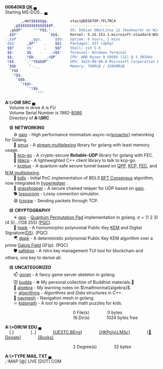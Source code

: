 **00640KB [OK](https://news.ycombinator.com/item?id=18120477)** &lhblk;\
Starting MS-DOS... &lhblk;

```sh
       _,met$$$$$gg.          xtaci@DESKTOP-7FL7RC4
    ,g$$$$$$$$$$$$$$$P.       ---------------------
  ,g$$P"     """Y$$.".        OS: Debian GNU/Linux 12 (bookworm) on Windows 10 x86_64
 ,$$P'              `$$$.     Kernel: 5.15.153.1-microsoft-standard-WSL2
',$$P       ,ggs.     `$$b:   Uptime: 0 hours, 1 mins
`d$$'     ,$P"'   .    $$$    Packages: 437 (dpkg)
 $$P      d$'     ,    $$P    Shell: zsh 5.9
 $$:      $$.   -    ,d$$'    Terminal: Windows Terminal
 $$;      Y$b._   _,d$P'      CPU: AMD Ryzen 9 5950X (32) @ 3.393GHz
 Y$$.    `.`"Y$$$$P"'         GPU: 3e25:00:00.0 Microsoft Corporation Basic Render Driver
 `$$b      "-.__              Memory: 796MiB / 32049MiB
  `Y$$
   `Y$$.
     `$$b.
       `Y$$b.
          `"Y$b._
              `"""
```

**A:\\>DIR SRC** &lhblk;\
&emsp;Volume in drive A is FU \
&emsp;Volume Serial Number is 1982-[8086](https://en.wikipedia.org/wiki/Intel_8086) \
&emsp;Directory of **A:\\SRC**

&emsp;🟥 **NETWORKING**\
&emsp;&emsp;⚙️ [gaio](https://github.com/xtaci/gaio) - High performance minimalism async-io([proactor](https://en.wikipedia.org/wiki/Proactor_pattern)) networking for Golang.\
&emsp;&emsp;💬 [smux](https://github.com/xtaci/smux) - A [stream multiplexing](https://en.wikipedia.org/wiki/Multiplexing) library for golang with least memory usage.\
&emsp;&emsp;👥 [kcp-go](https://github.com/xtaci/kcp-go) - A crypto-secure _**Reliable-UDP**_ library for golang with FEC.\
&emsp;&emsp;🌟 [libkcp](https://github.com/xtaci/libkcp) - A lightweighted C++ client library to talk to kcp-go.\
&emsp;&emsp;⚡ [kcptun](https://github.com/xtaci/kcptun) - A quantum-safe secure tunnel based on [QPP](https://epjquantumtechnology.springeropen.com/articles/10.1140/epjqt/s40507-022-00145-y), [KCP](https://github.com/xtaci/kcp-go), [FEC](https://en.wikipedia.org/wiki/Reed%E2%80%93Solomon_error_correction), and [N:M multiplexing](https://github.com/xtaci/smux).\
&emsp;&emsp;🤝 [bdls](https://github.com/xtaci/bdls) - Initial PoC implementation of BDLS [BFT Consensus](https://en.wikipedia.org/wiki/Byzantine_fault) algorithm, now integrated in [hyperledger](https://github.com/hyperledger-labs/bdls) .\
&emsp;&emsp;🦗 [grasshopper](https://github.com/xtaci/grasshopper) - A secure chained relayer for UDP based on [gaio](https://github.com/xtaci/gaio).\
&emsp;&emsp;🐕 [lossyconn](https://github.com/xtaci/lossyconn) - Lossy connection simulator.\
&emsp;&emsp;😄 [tcpraw](https://github.com/xtaci/tcpraw) - Sending packets through TCP.

&emsp;🟦 **CRYPTOGRAPHY**\
&emsp;&emsp;✳ [qpp](https://github.com/xtaci/qpp) - [Quantum Permutation Pad](https://link.springer.com/article/10.1007/s11128-022-03557-y) implementation in golang. $\sigma = (1\ 2\ 3)(4\ 5)...(128\ 255)$ ([PQC](https://en.wikipedia.org/wiki/Post-quantum_cryptography)) \
&emsp;&emsp;🐇 [hppk](https://github.com/xtaci/hppk) - A homomorphic polynomial Public Key [KEM](https://en.wikipedia.org/wiki/Key_encapsulation_mechanism) and Digital Signature([DS](https://en.wikipedia.org/wiki/Digital_signature)). (PQC) \
&emsp;&emsp;🪂 [dppk](https://github.com/xtaci/dppk) - A deterministic polynomial Public Key KEM algorithm over a prime [Galois Field](https://en.wikipedia.org/wiki/Finite_field) GF(p). (PQC) \
&emsp;&emsp;🛡️ [safebox](https://github.com/xtaci/safebox) - A retro key management TUI tool for blockchain and others, one key to derive all.

&emsp;🟩 **UNCATEGORIZED**\
&emsp;&emsp;📫 [gonet](https://github.com/xtaci/gonet) - A fancy game server skeleton in golang.\
&emsp;&emsp;🈳️ [budda](https://github.com/xtaci/buddha) - ☸️ My personal collection of Buddhist materials.📿 \
&emsp;&emsp;📐 [algebra](https://github.com/xtaci/algebra) - My learning notes on $\mathnormal{algebra}$. \
&emsp;&emsp;⚛️ [algorithms](https://github.com/xtaci/algorithms) - $Algorithms$ and $Data$ structures in C++.\
&emsp;&emsp;🤖 [navmesh](https://github.com/xtaci/navmesh) - Navigation mesh in golang.\
&emsp;&emsp;♾️ [kidsmath](https://github.com/xtaci/kidsmath) - A tool to generate math puzzles for kids.

&emsp;&emsp;&emsp;&emsp;&emsp;&emsp;&emsp;&emsp;&emsp;&emsp;&emsp;&emsp;&emsp;&emsp;&emsp;&emsp;0 File(s)&emsp;&emsp;&emsp;&emsp;&nbsp;0 bytes\
&emsp;&emsp;&emsp;&emsp;&emsp;&emsp;&emsp;&emsp;&emsp;&emsp;&emsp;&emsp;&emsp;&emsp;&emsp;&emsp;16 Dir(s)&emsp;&emsp;&emsp;&emsp;1024 bytes free

**A:\\>DIR/W EDU** &lhblk; \
&emsp;[.]&emsp;&emsp;&emsp;&emsp;[..]&emsp;&emsp;&emsp;&emsp;[[UESTC.BEng]](https://www.sice.uestc.edu.cn/)&emsp;&emsp;&emsp;&emsp;[[HKPolyU.MSc]](https://www.polyu.edu.hk/feng/)&emsp;&emsp;&emsp;&emsp;[[🍵Donate]](https://github.com/xtaci/xtaci/issues/2)&emsp;&emsp;&emsp;&emsp;[[Books]](https://github.com/xtaci/xtaci/blob/main/books.md)

&emsp;&emsp;&emsp;&emsp;&emsp;&emsp;&emsp;&emsp;&emsp;&emsp;&emsp;&emsp;&emsp;&emsp;&emsp;&emsp;2 Degree(s)&emsp;&emsp;&emsp;&emsp;32 bytes

**A:\\>TYPE MAIL.TXT** &lhblk; \
; IMAP [@] LIVE [DOT] COM 
